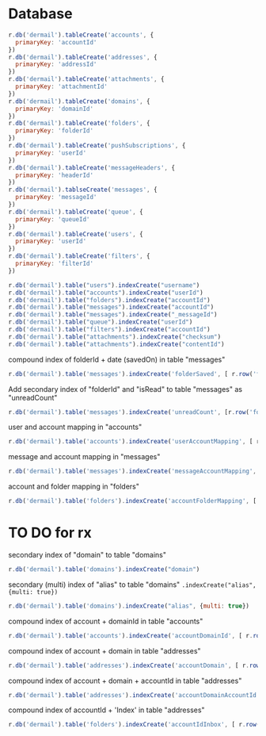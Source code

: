 # Database

```javascript
r.db('dermail').tableCreate('accounts', {
  primaryKey: 'accountId'
})
r.db('dermail').tableCreate('addresses', {
  primaryKey: 'addressId'
})
r.db('dermail').tableCreate('attachments', {
  primaryKey: 'attachmentId'
})
r.db('dermail').tableCreate('domains', {
  primaryKey: 'domainId'
})
r.db('dermail').tableCreate('folders', {
  primaryKey: 'folderId'
})
r.db('dermail').tableCreate('pushSubscriptions', {
  primaryKey: 'userId'
})
r.db('dermail').tableCreate('messageHeaders', {
  primaryKey: 'headerId'
})
r.db('dermail').tablseCreate('messages', {
  primaryKey: 'messageId'
})
r.db('dermail').tableCreate('queue', {
  primaryKey: 'queueId'
})
r.db('dermail').tableCreate('users', {
  primaryKey: 'userId'
})
r.db('dermail').tableCreate('filters', {
  primaryKey: 'filterId'
})
```

```javascript
r.db('dermail').table("users").indexCreate("username")
r.db('dermail').table("accounts").indexCreate("userId")
r.db('dermail').table("folders").indexCreate("accountId")
r.db('dermail').table("messages").indexCreate("accountId")
r.db('dermail').table("messages").indexCreate("_messageId")
r.db('dermail').table("queue").indexCreate("userId")
r.db('dermail').table("filters").indexCreate("accountId")
r.db('dermail').table("attachments").indexCreate("checksum")
r.db('dermail').table("attachments").indexCreate("contentId")
```


compound index of folderId + date (savedOn) in table "messages"
```javascript
r.db('dermail').table('messages').indexCreate('folderSaved', [ r.row('folderId'),  r.row('savedOn')])
```

Add secondary index of "folderId" and "isRead" to table "messages" as "unreadCount"
```javascript
r.db('dermail').table('messages').indexCreate('unreadCount', [r.row('folderId'), r.row('isRead')])
```

user and account mapping in "accounts"
```javascript
r.db('dermail').table('accounts').indexCreate('userAccountMapping', [ r.row('userId'),  r.row('accountId')])
```

message and account mapping in "messages"
```javascript
r.db('dermail').table('messages').indexCreate('messageAccountMapping', [r.row('messageId'), r.row('accountId')])
```

account and folder mapping in "folders"
```javascript
r.db('dermail').table('folders').indexCreate('accountFolderMapping', [ r.row('accountId'),  r.row('folderId')])
```

# TO DO for rx

secondary index of "domain" to table "domains"
```javascript
r.db('dermail').table('domains').indexCreate("domain")
```

secondary (multi) index of "alias" to table "domains" `.indexCreate("alias", {multi: true})`
```javascript
r.db('dermail').table('domains').indexCreate("alias", {multi: true})
```

compound index of account + domainId in table "accounts"
```javascript
r.db('dermail').table('accounts').indexCreate('accountDomainId', [ r.row('account'),  r.row('domainId')])
```

compound index of account + domain in table "addresses"
```javascript
r.db('dermail').table('addresses').indexCreate('accountDomain', [ r.row('account'),  r.row('domain')])
```

compound index of account + domain + accountId in table "addresses"
```javascript
r.db('dermail').table('addresses').indexCreate('accountDomainAccountId', [ r.row('account'),  r.row('domain'), r.row('accountId')])
```

compound index of accountId + 'Index' in table "addresses"
```javascript
r.db('dermail').table('folders').indexCreate('accountIdInbox', [ r.row('accountId'),  r.row('displayName')])
```
